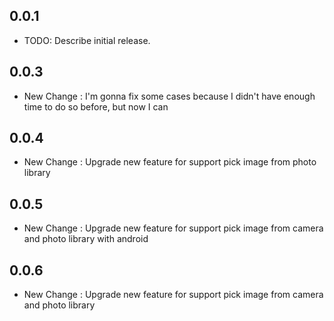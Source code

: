 ## 0.0.1

- TODO: Describe initial release.

## 0.0.3

- New Change : I'm gonna fix some cases because I didn't have enough time to do so before, but now I can

## 0.0.4 

- New Change : Upgrade new feature for support pick image from photo library

## 0.0.5

- New Change : Upgrade new feature for support pick image from camera and photo library with android 

## 0.0.6

- New Change : Upgrade new feature for support pick image from camera and photo library